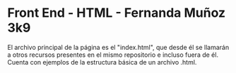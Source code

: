 # Front End - HTML - Fernanda Muñoz 3k9

El archivo principal de la página es el "index.html", que desde él se llamarán a otros recursos presentes en el mismo repositorio e incluso fuera de él.
Cuenta con ejemplos de la estructura básica de un archivo .html.
